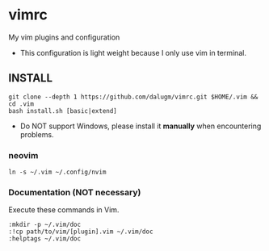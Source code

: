 # vimrc

My vim plugins and configuration

* This configuration is light weight because I only use vim in terminal.

## INSTALL

    git clone --depth 1 https://github.com/dalugm/vimrc.git $HOME/.vim && cd .vim
    bash install.sh [basic|extend]

* Do NOT support Windows, please install it **manually** when encountering problems.

### neovim

    ln -s ~/.vim ~/.config/nvim

### Documentation (NOT necessary)

Execute these commands in Vim.

    :mkdir -p ~/.vim/doc
    :!cp path/to/vim/[plugin].vim ~/.vim/doc
    :helptags ~/.vim/doc

